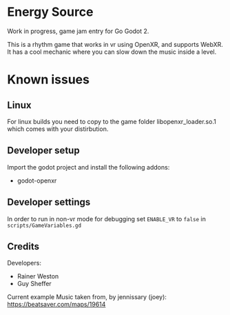 # Energy Source

Work in progress, game jam entry for Go Godot 2.

This is a rhythm game that works in vr using OpenXR, and supports WebXR.
It has a cool mechanic where you can slow down the music inside a level.


# Known issues

## Linux
For linux builds you need to copy to the game folder libopenxr_loader.so.1 which comes with your distirbution. 

## Developer setup
Import the godot project and install the following addons:
* godot-openxr

## Developer settings
In order to run in non-vr mode for debugging set ``ENABLE_VR`` to ``false`` in ``scripts/GameVariables.gd``


## Credits
Developers:
* Rainer Weston
* Guy Sheffer

Current example Music taken from, by jennissary (joey): https://beatsaver.com/maps/19614
